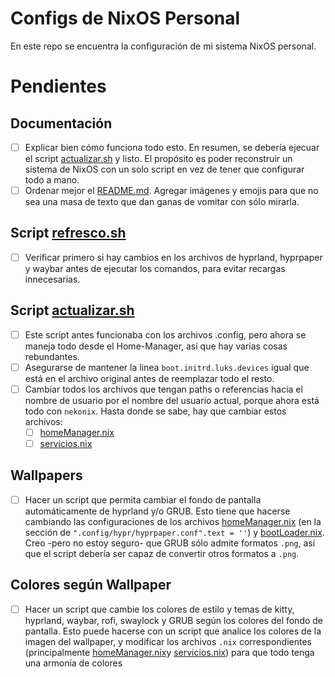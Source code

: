 # Configs de NixOS Personal

En este repo se encuentra la configuración de mi sistema NixOS personal.



# Pendientes

## Documentación
- [ ] Explicar bien cómo funciona todo esto. En resumen, se debería ejecuar el script [actualizar.sh](actualizar.sh) y listo. El propósito es poder reconstruir un sistema de NixOS con un solo script en vez de tener que configurar todo a mano.  
- [ ] Ordenar mejor el [README.md](README.md). Agregar imágenes y emojis para que no sea una masa de texto que dan ganas de vomitar con sólo mirarla.

## Script [refresco.sh](refresco.sh)
- [ ] Verificar primero si hay cambios en los archivos de hyprland, hyprpaper y waybar antes de ejecutar los comandos, para evitar recargas innecesarias.

## Script [actualizar.sh](actualizar.sh)
- [ ] Este script antes funcionaba con los archivos .config, pero ahora se maneja todo desde el Home-Manager, así que hay varias cosas rebundantes.
- [ ] Asegurarse de mantener la linea `boot.initrd.luks.devices` igual que está en el archivo original antes de reemplazar todo el resto.
- [ ] Cambiar todos los archivos que tengan paths o referencias hacia el nombre de usuario por el nombre del usuario actual, porque ahora está todo con `nekonix`. Hasta donde se sabe, hay que cambiar estos archivos:
    - [ ] [homeManager.nix](nixos/homeManager.nix)
    - [ ] [servicios.nix](nixos/servicios.nix)

## Wallpapers
- [ ] Hacer un script que permita cambiar el fondo de pantalla automáticamente de hyprland y/o GRUB. Esto tiene que hacerse cambiando las configuraciones de los archivos [homeManager.nix](nixos/homeManager.nix) (en la sección de `".config/hypr/hyprpaper.conf".text = ''`) y [bootLoader.nix](nixos/bootLoader.nix). Creo -pero no estoy seguro- que GRUB sólo admite formatos `.png`, así que el script debería ser capaz de convertir otros formatos a `.png`.

## Colores según Wallpaper
- [ ] Hacer un script que cambie los colores de estilo y temas de kitty, hyprland, waybar, rofi, swaylock y GRUB según los colores del fondo de pantalla. Esto puede hacerse con un script que analice los colores de la imagen del wallpaper, y modificar los archivos `.nix` correspondientes (principalmente [homeManager.nix](nixos/homeManager.nix)y [servicios.nix](nixos/servicios.nix)) para que todo tenga una armonía de colores



